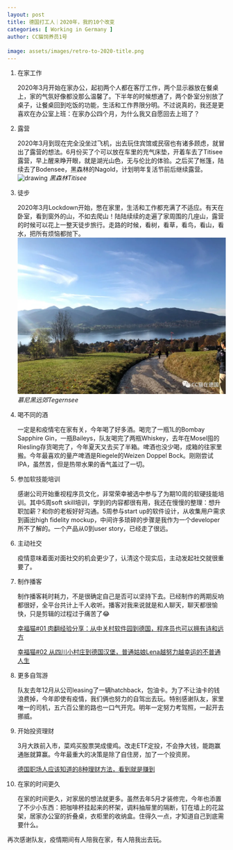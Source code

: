 ```yaml
---
layout: post
title: 德国打工人｜2020年，我的10个改变
categories: [ Working in Germany ]
author: CC猫饲养员1号

image: assets/images/retro-to-2020-title.png
---
```


1. 在家工作
    
    2020年3月开始在家办公，起初两个人都在客厅工作，两个显示器放在餐桌上，家的气氛好像都没那么温馨了。下半年的时候想通了，两个卧室分别放了桌子，让餐桌回到吃饭的功能，生活和工作界限分明。不过说真的，我还是更喜欢在办公室上班：在家办公四个月，为什么我又自愿回去上班了？

2. 露营
    
    2020年3月到现在完全没坐过飞机，出去玩住宾馆或民宿也有诸多顾虑，就冒出了露营的想法。6月份买了个可以放在车里的充气床垫，开着车去了Titisee露营，早上醒来睁开眼，就是湖光山色，无与伦比的体验。之后买了帐篷，陆续去了Bodensee，黑森林的Nagold，计划明年复活节前后继续露营。
    ![drawing](/assets/images/retro-to-2020-2.gif)
    *黑森林Titisee*

3. 徒步
    
    2020年3月Lockdown开始，憋在家里，生活和工作都充满了不适应。有天在卧室，看到窗外的山，不如去爬山！陆陆续续的走遍了家周围的几座山，露营的时候可以花上一整天徒步旅行。走路的时候，看树，看草，看鸟，看山，看水，把所有烦恼都抛下。
    ![drawing](/assets/images/retro-to-2020-1.webp)
    *慕尼黑远郊Tegernsee*

4. 喝不同的酒
    
    一定是和疫情宅在家有关，今年喝了好多酒。喝完了一瓶1L的Bombay Sapphire Gin，一瓶Baileys，队友喝完了两瓶Whiskey，去年在Mosel囤的Riesling存货喝完了，今年夏天又去买了半箱。啤酒也没少喝，成箱的往家里搬。今年最喜欢的量产啤酒是Riegele的Weizen Doppel Bock。刚刚尝试IPA，虽然苦，但是热带水果的香气盖过了一切。

5. 参加软技能培训
    
    感谢公司开始重视程序员文化，非常荣幸被选中参与了为期10周的软硬技能培训。其中5周soft skill培训，学到的内容都很有用，我还在慢慢的整理：想升职加薪？和你的老板好好沟通。5周参与start up的软件设计，从收集用户需求到画出high fidelity mockup，中间许多琐碎的步骤是我作为一个developer所不了解的。一个产品从0到user story，已经走了很远。

6. 主动社交
    
    疫情意味着面对面社交的机会更少了，认清这个现实后，主动发起社交就很重要了。

7. 制作播客
    
    制作播客耗时耗力，不是很确定自己是否可以坚持下去。已经制作的两期反响都很好，全平台共计上千人收听。播客对我来说就是和人聊天，聊天都很愉快，只是剪辑的过程过于痛苦了😂 
    
    <a class="smoothscroll" href="{{site.baseurl}}/episode1/">幸福猫#01 肉翻经验分享：从中关村软件园到德国，程序员也可以拥有诗和远方</a>
    
    <a class="smoothscroll" href="{{site.baseurl}}/episode2/">幸福猫#02 从四川小村庄到德国汉堡，普通姑娘Lena越努力越幸运的不普通人生</a>

8. 更多自驾游
    
    队友去年12月从公司leasing了一辆hatchback，包油卡。为了不让油卡的钱浪费掉，今年即使有疫情，我们俩也努力的自驾出去玩。特别感谢队友，家里唯一的司机，五六百公里的路也一口气开完。明年一定努力考驾照，一起开去挪威。

9. 开始投资理财
    
    3月大跌前入市，菜鸡买股票哭成傻鸡。改走ETF定投，不会挣大钱，能跑赢通胀就算赢。今年最重大的决策是除了自住房，加了一个投资房。
    
    <a class="smoothscroll" href="{{site.baseurl}}/invest-in-germany/">德国职场人应该知道的8种理财方法，看到就是赚到</a>

10. 在家的时间更久
    
    在家的时间更久，对家居的想法就更多。虽然去年5月才装修完，今年也添置了不少小东西：把咖啡杯挂起来的杯架，调料抽屉里的隔断，钉在墙上的花盆架，居家办公室的折叠桌，衣柜里的收纳盒。住得久一点，才知道自己到底需要什么。

再次感谢队友，疫情期间有人陪我在家，有人陪我出去玩。



